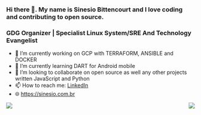 
### Hi there 👋. My name is Sinesio Bittencourt and I love coding and contributing to open source.
### GDG Organizer | Specialist Linux System/SRE And Technology Evangelist

- 🔭 I’m currently working on GCP with TERRAFORM, ANSIBLE and DOCKER
- 🌱 I’m currently learning DART for Android mobile
- 👯 I’m looking to collaborate on open source as well any other projects written JavaScript and Python
- 📫 How to reach me: [LinkedIn](https://www.linkedin.com/in/sinesiobittencourt)
- 🌐 https://sinesio.com.br



<img align='left' src="https://github-readme-stats.vercel.app/api?username=sinesiobittencourt&show_icons=true">


<img align='right' src="https://github-readme-stats.vercel.app/api/top-langs?username=sinesiobittencourt&show_icons=true">
